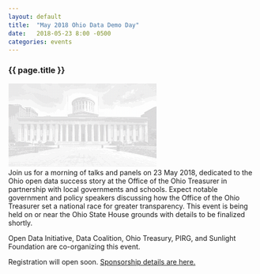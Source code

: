 ```yaml
---
layout: default
title:  "May 2018 Ohio Data Demo Day"
date:   2018-05-23 8:00 -0500
categories: events
---
```

### {{ page.title }}
<img src="/assets/img/ohiostatehouse-ascii-small.png"><br />Join us for a morning of talks and panels on 23 May 2018, dedicated to the Ohio open data success story at the Office of the Ohio Treasurer in partnership with local governments and schools. Expect notable government and policy speakers discussing how the Office of the Ohio Treasurer set a national race for greater transparency. This event is being held on or near the Ohio State House grounds with details to be finalized shortly.

Open Data Initiative, Data Coalition, Ohio Treasury, PIRG, and Sunlight Foundation are co-organizing this event.

Registration will open soon. <a target="_blank" href="https://docs.google.com/document/d/195WWR05sequDYhyVf1NLKW27zDprAJd_IMMcrlsT-AE/edit?usp=sharing">Sponsorship details are here.</a>
